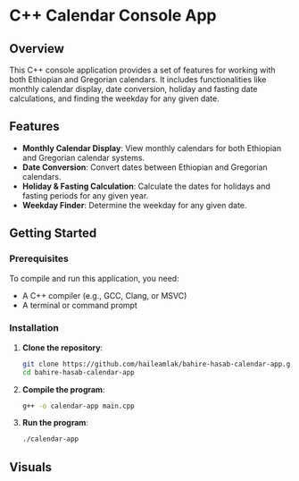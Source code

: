 # C++ Calendar Console App

## Overview

This C++ console application provides a set of features for working with both Ethiopian and Gregorian calendars. It includes functionalities like monthly calendar display, date conversion, holiday and fasting date calculations, and finding the weekday for any given date.

## Features

- **Monthly Calendar Display**: View monthly calendars for both Ethiopian and Gregorian calendar systems.
- **Date Conversion**: Convert dates between Ethiopian and Gregorian calendars.
- **Holiday & Fasting Calculation**: Calculate the dates for holidays and fasting periods for any given year.
- **Weekday Finder**: Determine the weekday for any given date.

## Getting Started

### Prerequisites

To compile and run this application, you need:

- A C++ compiler (e.g., GCC, Clang, or MSVC)
- A terminal or command prompt

### Installation

1. **Clone the repository**:
    ```bash
    git clone https://github.com/haileamlak/bahire-hasab-calendar-app.git
    cd bahire-hasab-calendar-app
    ```

2. **Compile the program**:
    ```bash
    g++ -o calendar-app main.cpp
    ```

3. **Run the program**:
    ```bash
    ./calendar-app
    ```
## Visuals
